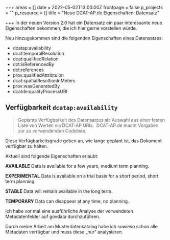 +++
areas = []
date = 2022-05-02T13:00:00Z
frontpage = false
p_projects = ""
p_resource = []
title = "Neue DCAT-AP.de Eigenschaften: Datensatz"

+++
In der neuen Version 2.0 hat ein Datensatz ein paar interessante neue Eigenschaften bekommen, die ich hier gerne vorstellen würde.

Neu hinzugekommen sind die folgenden Eigenschaften eines Datensatzes:

* dcatap:availability
* dcat:temporalResolution
* dcat:qualifiedRelation
* dct:isReferencedBy
* dct:references
* prov:qualifiedAttribtuion
* dcat:spatialResoltionInMeters
* prov:wasGeneratedBy
* dcatde:qualityProcessURI

## Verfügbarkeit `dcatap:availability`

> Geplante Verfügbarkeit des Datensatzes als Auswahl aus einer festen Liste von Werten via DCAT-AP URIs.  DCAT-AP.de macht Vorgaben zur zu verwendenden Codeliste.

Diese Verfügbarkeitsgrade geben an, wie lange geplant ist, das Dokument verfügbar zu halten.

Aktuell sind folgende Eigenschaften erlaubt:

**AVAILABLE**
Data is available for a few years, medium term planning.

**EXPERIMENTAL**
Data is available on a trial basis for a short period, short term planning.

**STABLE**
Data will remain available in the long term.

**TEMPORARY**
Data can disappear at any time, no planning.

Ich habe vor mal eine ausführliche Analyse der verwendeten Metadatenfelder auf govdata durchzuführen.

Durch meine Arbeit am Musterdatenkatalog habe ich sowieso schon alle Metadaten verfügbar und muss diese „nur“ analysieren.